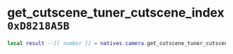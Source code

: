# get_cutscene_tuner_cutscene_index `0xD8218A5B`

```lua
local result --[[ number ]] = natives.camera.get_cutscene_tuner_cutscene_index()
```